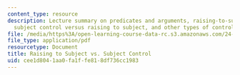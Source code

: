 ```yaml
---
content_type: resource
description: Lecture summary on predicates and arguments, raising-to-subject predicates,
  subject control versus raising to subject, and other types of control of PRO.
file: /media/https%3A/open-learning-course-data-rc.s3.amazonaws.com/24-902-language-and-its-structure-ii-syntax-fall-2003/cee1d8041aa0fa1ffe818df736cc1983_mso12D.pdf
file_type: application/pdf
resourcetype: Document
title: Raising to Subject vs. Subject Control
uid: cee1d804-1aa0-fa1f-fe81-8df736cc1983
---
```

